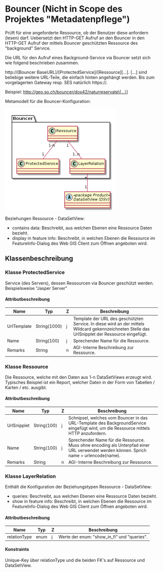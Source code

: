 # Bouncer (Nicht in Scope des Projektes "Metadatenpflege")

Prüft für eine angeforderte Ressource, ob der Benutzer diese anfordern (lesen) darf. Uebersetzt den HTTP-GET Aufruf
an den Bouncer in den HTTP-GET Aufruf der mittels Bouncer geschützten Ressource des "background" Service.

Die URL für den Aufruf eines Background-Service via Bouncer setzt sich wie folgend beschrieben zusammen.

http://\[Bouncer BaseURL\]/\[ProtectedService\]/\[Ressource\]\[...\]. \[...\] sind beliebige weitere URL-Teile, 
die einfach hinten angehängt werden. Bis zum vorgelagerten Gateway resp. SES natürlich https://.

Beispiel: http://geo.so.ch/bouncer/dox42/naturreservate\[...\] 

Metamodell für die Bouncer-Konfiguration:

![Bouncer](../puml/rendered/simi_bouncer.png)

Beziehungen Ressource - DataSetView:
* contains data: Beschreibt, aus welchen Ebenen eine Ressource Daten bezieht.
* display in feature info: Beschreibt, in welchen Ebenen die Ressource im FeatureInfo-Dialog des Web GIS Client zum Öffnen angeboten wird.

## Klassenbeschreibung

### Klasse ProtectedService

Service (des Servers), dessen Ressourcen via Bouncer geschützt werden. Beispielsweise "Jasper Server"

#### Attributbeschreibung

|Name|Typ|Z|Beschreibung|
|---|---|---|---|
|UrlTemplate|String(1000)|j|Template der URL des geschützten Service. In diese wird an der mittels Wildcard gekennzeichneten Stelle das UrlSnipplet der Ressource eingefügt.|
|Name|String(100)|j|Sprechender Name für die Ressource.|
|Remarks|String|n|AGI-Interne Beschreibung zur Ressource.|

### Klasse Ressource

Die Ressource, welche mit den Daten aus 1-n DataSetViews erzeugt wird. Typisches Beispiel ist ein Report, welcher
Daten in der Form von Tabellen / Karten / etc. ausgibt.

#### Attributbeschreibung

|Name|Typ|Z|Beschreibung|
|---|---|---|---|
|UrlSnipplet|String(100)|j|Schnipsel, welches vom Bouncer in das URL-Template des BackgroundService eingefügt wird, um die Ressource mittels HTTP anzufordern.|
|Name|String(100)|j|Sprechender Name für die Ressource. Muss ohne encoding als Unterpfad einer URL verwendet werden können. Sprich name = urlencode(name).|
|Remarks|String|n|AGI-Interne Beschreibung zur Ressource.|

### Klasse LayerRelation

Enthält die Konfiguration der Beziehungstypen Ressource - DataSetView:
* queries: Beschreibt, aus welchen Ebenen eine Ressource Daten bezieht.
* show in feature info: Beschreibt, in welchen Ebenen die Ressource im FeatureInfo-Dialog des Web GIS Client zum Öffnen angeboten wird.

#### Attributbeschreibung

|Name|Typ|Z|Beschreibung|
|---|---|---|---|
|relationType|enum|j|Werte der enum: "show_in_fi" und "queries".|

#### Konstraints

Unique-Key über relationType und die beiden FK's auf Ressource und DataSetView.